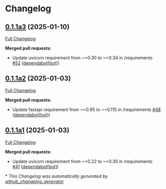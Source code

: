 # Changelog

## [0.1.1a3](https://github.com/OpenVoiceOS/ovos-tts-server/tree/0.1.1a3) (2025-01-10)

[Full Changelog](https://github.com/OpenVoiceOS/ovos-tts-server/compare/0.1.1a2...0.1.1a3)

**Merged pull requests:**

- Update uvicorn requirement from ~=0.30 to ~=0.34 in /requirements [\#52](https://github.com/OpenVoiceOS/ovos-tts-server/pull/52) ([dependabot[bot]](https://github.com/apps/dependabot))

## [0.1.1a2](https://github.com/OpenVoiceOS/ovos-tts-server/tree/0.1.1a2) (2025-01-03)

[Full Changelog](https://github.com/OpenVoiceOS/ovos-tts-server/compare/0.1.1a1...0.1.1a2)

**Merged pull requests:**

- Update fastapi requirement from ~=0.95 to ~=0.115 in /requirements [\#48](https://github.com/OpenVoiceOS/ovos-tts-server/pull/48) ([dependabot[bot]](https://github.com/apps/dependabot))

## [0.1.1a1](https://github.com/OpenVoiceOS/ovos-tts-server/tree/0.1.1a1) (2025-01-03)

[Full Changelog](https://github.com/OpenVoiceOS/ovos-tts-server/compare/0.1.0...0.1.1a1)

**Merged pull requests:**

- Update uvicorn requirement from ~=0.22 to ~=0.30 in /requirements [\#41](https://github.com/OpenVoiceOS/ovos-tts-server/pull/41) ([dependabot[bot]](https://github.com/apps/dependabot))



\* *This Changelog was automatically generated by [github_changelog_generator](https://github.com/github-changelog-generator/github-changelog-generator)*
